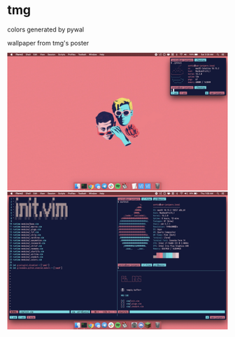 # tmg

colors generated by pywal

wallpaper from tmg's poster

![tmg][tmg]
![tmg2][tmg2]

[tmg]: tmg.jpg
[tmg2]: tmg2.jpg
